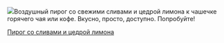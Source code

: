 <!--2025-09-21 10:26:17-->
<div class="yb">
  <div class="rss povarenok"><a href="https://www.povarenok.ru/recipes/show/183100/"><img src="https://www.povarenok.ru/data/cache/2025sep/21/24/3190515_38876-640x480.jpg"></a>Воздушный пирог со свежими сливами и цедрой лимона к чашечке горячего чая или кофе. Вкусно, просто, доступно. Попробуйте! <p class="titl"><a href="https://www.povarenok.ru/recipes/show/183100/">Пирог со сливами и цедрой лимона</a></p></div>
</div>
